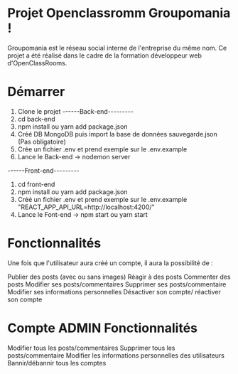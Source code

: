 # Projet Openclassromm Groupomania !

Groupomania est le réseau social interne de l'entreprise du même nom. Ce projet a été réalisé dans le cadre de la formation développeur web d'OpenClassRooms.

# Démarrer

1. Clone le projet
   ------Back-end---------
2. cd back-end
3. npm install ou yarn add package.json
4. Créé DB MongoDB puis import la base de données sauvegarde.json (Pas obligatoire)
5. Crée un fichier .env et prend exemple sur le .env.example
6. Lance le Back-end -> nodemon server

------Front-end---------

1. cd front-end
2. npm install ou yarn add package.json
3. Créé un fichier .env et prend exemple sur le .env.example "REACT_APP_API_URL=http://localhost:4200/"
4. Lance le Font-end -> npm start ou yarn start

# Fonctionnalités

Une fois que l'utilisateur aura créé un compte, il aura la possibilité de :

Publier des posts (avec ou sans images)
Réagir à des posts
Commenter des posts
Modifier ses posts/commentaires
Supprimer ses posts/commentaire
Modifier ses informations personnelles
Désactiver son compte/ réactiver son compte

# Compte ADMIN Fonctionnalités

Modifier tous les posts/commentaires
Supprimer tous les posts/commentaire
Modifier les informations personnelles des utilisateurs
Bannir/débannir tous les comptes
